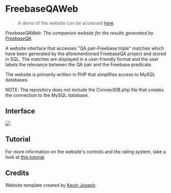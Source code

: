 # FreebaseQAWeb
>A demo of the website can be accessed [here](http://www.eecs.yorku.ca/~kelvin/temp/).

*FreebaseQAWeb: The companion website for the results generated by [FreebaseQA](https://github.com/infinitecold/FreebaseQA).*

A website interface that accesses "QA pair-Freebase triple" matches which have been generated by the aforementioned FreebaseQA project and stored in SQL. The matches are displayed in a user-friendly format and the user labels the relevance between the QA pair and the Freebase predicate.

The website is primarily written in PHP that simplifies access to MySQL databases.

NOTE: The repository does not include the ConnectDB.php file that creates the connection to the MySQL database.

## Interface
<img src="https://www.dropbox.com/s/hur2rncdikirsuk/FreebaseQAWeb%20Interface.png?raw=1">

## Tutorial
For more information on the website's controls and the rating system, take a look at [this tutorial](https://paper.dropbox.com/doc/Evaluating-Matched-QA-Pairs-and-Freebase-Triples-Instructions-GOj0DNA6bI3Vzf4ikMVQf).

## Credits
Website template created by [Kevin Joseph](https://github.com/kevinj22/).
